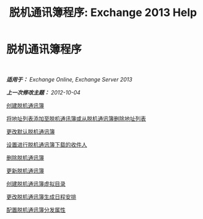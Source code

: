 ﻿---
title: '脱机通讯簿程序: Exchange 2013 Help'
TOCTitle: 脱机通讯簿程序
ms:assetid: b7f26eca-b93b-4834-ba50-11febdefbb18
ms:mtpsurl: https://technet.microsoft.com/zh-cn/library/Bb124351(v=EXCHG.150)
ms:contentKeyID: 50491410
ms.date: 01/11/2018
mtps_version: v=EXCHG.150
ms.translationtype: HT
---

# 脱机通讯簿程序

 

_**适用于：** Exchange Online, Exchange Server 2013_

_**上一次修改主题：** 2012-10-04_

[创建脱机通讯簿](create-an-offline-address-book-exchange-2013-help.md)

[将地址列表添加至脱机通讯簿或从脱机通讯簿删除地址列表](add-an-address-list-to-or-remove-an-address-list-from-an-offline-address-book-exchange-2013-help.md)

[更改默认脱机通讯簿](change-the-default-offline-address-book-exchange-2013-help.md)

[设置进行脱机通讯簿下载的收件人](provision-recipients-for-offline-address-book-downloads-exchange-2013-help.md)

[删除脱机通讯簿](remove-an-offline-address-book-exchange-2013-help.md)

[更新脱机通讯簿](update-an-offline-address-book-exchange-2013-help.md)

[创建脱机通讯簿虚拟目录](create-an-offline-address-book-virtual-directory-exchange-2013-help.md)

[更改脱机通讯簿生成日程安排](change-the-offline-address-book-generation-schedule-exchange-2013-help.md)

[配置脱机通讯簿分发属性](configure-offline-address-book-distribution-properties-exchange-2013-help.md)

